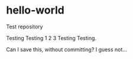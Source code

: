 # hello-world
Test repository

Testing Testing 1 2 3
Testing Testing.

Can I save this, without committing?  I guess not...
